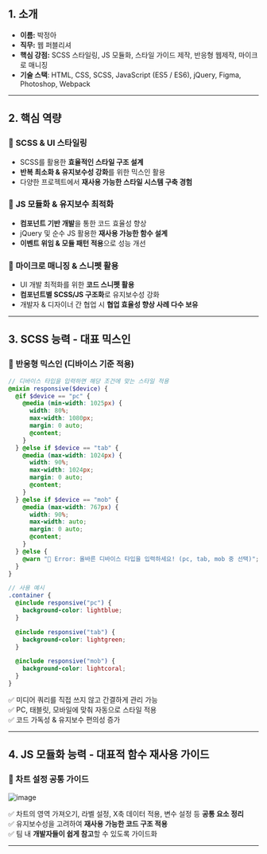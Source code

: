 ## **1. 소개**
- **이름:** 박정아
- **직무:** 웹 퍼블리셔
- **핵심 강점:** SCSS 스타일링, JS 모듈화, 스타일 가이드 제작, 반응형 웹제작, 마이크로 매니징
- **기술 스택**: HTML, CSS, SCSS, JavaScript (ES5 / ES6), jQuery, Figma, Photoshop, Webpack

---

## **2. 핵심 역량**

### 🎯 **SCSS & UI 스타일링**
- SCSS를 활용한 **효율적인 스타일 구조 설계**
- **반복 최소화 & 유지보수성 강화**를 위한 믹스인 활용
- 다양한 프로젝트에서 **재사용 가능한 스타일 시스템 구축 경험**

### 🎯 **JS 모듈화 & 유지보수 최적화**
- **컴포넌트 기반 개발**을 통한 코드 효율성 향상
- jQuery 및 순수 JS 활용한 **재사용 가능한 함수 설계**
- **이벤트 위임 & 모듈 패턴 적용**으로 성능 개선

### 🎯 **마이크로 매니징 & 스니펫 활용**
- UI 개발 최적화를 위한 **코드 스니펫 활용**
- **컴포넌트별 SCSS/JS 구조화**로 유지보수성 강화
- 개발자 & 디자이너 간 협업 시 **협업 효율성 향상 사례 다수 보유**

---

## **3. SCSS 능력 - 대표 믹스인**
### 🔹 **반응형 믹스인 (디바이스 기준 적용)**
```scss
// 디바이스 타입을 입력하면 해당 조건에 맞는 스타일 적용
@mixin responsive($device) {
  @if $device == "pc" {
    @media (min-width: 1025px) {
      width: 80%;
      max-width: 1080px;
      margin: 0 auto;
      @content;
    }
  } @else if $device == "tab" {
    @media (max-width: 1024px) {
      width: 90%;
      max-width: 1024px;
      margin: 0 auto;
      @content;
    }
  } @else if $device == "mob" {
    @media (max-width: 767px) {
      width: 90%;
      max-width: auto;
      margin: 0 auto;
      @content;
    }
  } @else {
    @warn "🚨 Error: 올바른 디바이스 타입을 입력하세요! (pc, tab, mob 중 선택)";
  }
}

// 사용 예시
.container {
  @include responsive("pc") {
    background-color: lightblue;
  }

  @include responsive("tab") {
    background-color: lightgreen;
  }

  @include responsive("mob") {
    background-color: lightcoral;
  }
}
```
✅ 미디어 쿼리를 직접 쓰지 않고 간결하게 관리 가능<br>
✅ PC, 태블릿, 모바일에 맞춰 자동으로 스타일 적용<br>
✅ 코드 가독성 & 유지보수 편의성 증가<br>

---

## 4. JS 모듈화 능력 - 대표적 함수 재사용 가이드
### 🔹 차트 설정 공통 가이드


![image](https://github.com/user-attachments/assets/74ff5107-34bd-4c0a-bc41-cfdb5bbcb9fe)



✅ 차트의 영역 가져오기, 라벨 설정, X축 데이터 적용, 변수 설정 등 **공통 요소 정리**<br>
✅ 유지보수성을 고려하여 **재사용 가능한 코드 구조 적용**<br>
✅ 팀 내 **개발자들이 쉽게 참고**할 수 있도록 가이드화<br>

---







